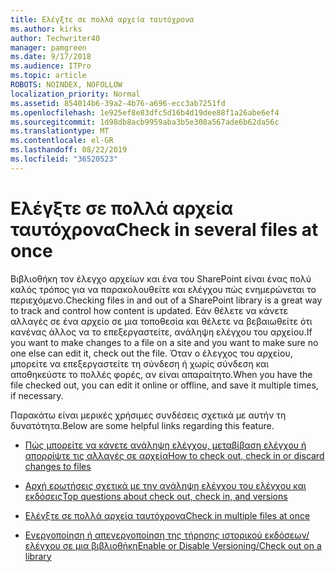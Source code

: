 ```yaml
---
title: Ελέγξτε σε πολλά αρχεία ταυτόχρονα
ms.author: kirks
author: Techwriter40
manager: pamgreen
ms.date: 9/17/2018
ms.audience: ITPro
ms.topic: article
ROBOTS: NOINDEX, NOFOLLOW
localization_priority: Normal
ms.assetid: 854014b6-39a2-4b76-a696-ecc3ab7251fd
ms.openlocfilehash: 1e925ef8e83dfc5d16b4d19dee88f1a26abe6ef4
ms.sourcegitcommit: 1d98db8acb9959aba3b5e308a567ade6b62da56c
ms.translationtype: MT
ms.contentlocale: el-GR
ms.lasthandoff: 08/22/2019
ms.locfileid: "36520523"
---
```

# <a name="check-in-several-files-at-once"></a><span data-ttu-id="fadea-102">Ελέγξτε σε πολλά αρχεία ταυτόχρονα</span><span class="sxs-lookup"><span data-stu-id="fadea-102">Check in several files at once</span></span>

<span data-ttu-id="fadea-103">Βιβλιοθήκη τον έλεγχο αρχείων και ένα του SharePoint είναι ένας πολύ καλός τρόπος για να παρακολουθείτε και ελέγχου πώς ενημερώνεται το περιεχόμενο.</span><span class="sxs-lookup"><span data-stu-id="fadea-103">Checking files in and out of a SharePoint library is a great way to track and control how content is updated.</span></span> <span data-ttu-id="fadea-104">Εάν θέλετε να κάνετε αλλαγές σε ένα αρχείο σε μια τοποθεσία και θέλετε να βεβαιωθείτε ότι κανένας άλλος να το επεξεργαστείτε, ανάληψη ελέγχου του αρχείου.</span><span class="sxs-lookup"><span data-stu-id="fadea-104">If you want to make changes to a file on a site and you want to make sure no one else can edit it, check out the file.</span></span> <span data-ttu-id="fadea-105">Όταν ο έλεγχος του αρχείου, μπορείτε να επεξεργαστείτε τη σύνδεση ή χωρίς σύνδεση και αποθηκεύστε το πολλές φορές, αν είναι απαραίτητο.</span><span class="sxs-lookup"><span data-stu-id="fadea-105">When you have the file checked out, you can edit it online or offline, and save it multiple times, if necessary.</span></span>

<span data-ttu-id="fadea-106">Παρακάτω είναι μερικές χρήσιμες συνδέσεις σχετικά με αυτήν τη δυνατότητα.</span><span class="sxs-lookup"><span data-stu-id="fadea-106">Below are some helpful links regarding this feature.</span></span>

- [<span data-ttu-id="fadea-107">Πώς μπορείτε να κάνετε ανάληψη ελέγχου, μεταβίβαση ελέγχου ή απορρίψτε τις αλλαγές σε αρχεία</span><span class="sxs-lookup"><span data-stu-id="fadea-107">How to check out, check in or discard changes to files</span></span>](https://support.office.com/article/check-out-check-in-or-discard-changes-to-files-in-a-library-7e2c12a9-a874-4393-9511-1378a700f6de)

- [<span data-ttu-id="fadea-108">Αρχή ερωτήσεις σχετικά με την ανάληψη ελέγχου του ελέγχου και εκδόσεις</span><span class="sxs-lookup"><span data-stu-id="fadea-108">Top questions about check out, check in, and versions</span></span>](https://support.office.com/article/Top-questions-about-check-out-check-in-and-versions-7E941339-E972-4C7A-A79A-80A1FCF84076)

- [<span data-ttu-id="fadea-109">Ελέγξτε σε πολλά αρχεία ταυτόχρονα</span><span class="sxs-lookup"><span data-stu-id="fadea-109">Check in multiple files at once</span></span>](https://support.office.com/article/check-out-check-in-or-discard-changes-to-files-in-a-library-7e2c12a9-a874-4393-9511-1378a700f6de)

- [<span data-ttu-id="fadea-110">Ενεργοποίηση ή απενεργοποίηση της τήρησης ιστορικού εκδόσεων/ελέγχου σε μια βιβλιοθήκη</span><span class="sxs-lookup"><span data-stu-id="fadea-110">Enable or Disable Versioning/Check out on a library</span></span>](https://support.office.com/article/enable-and-configure-versioning-for-a-list-or-library-1555d642-23ee-446a-990a-bcab618c7a37?ocmsassetID=HA102772148&amp;CTT=3&amp;CorrelationId=52441bb1-a619-4375-89d5-19d28769890f&amp;ui=en-US&amp;rs=en-US&amp;ad=US)

  
